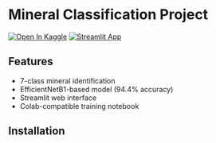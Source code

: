 # Mineral Classification Project

[![Open In Kaggle](https://www.vectorlogo.zone/logos/kaggle/kaggle-ar21.svg)](https://www.kaggle.com/code/puneet004/classification-minerals-with-accuracy-94)
[![Streamlit App](https://static.streamlit.io/badges/streamlit_badge_black_white.svg)](https://mineral-classification-94-accuracy.streamlit.app/)

## Features
- 7-class mineral identification
- EfficientNetB1-based model (94.4% accuracy)
- Streamlit web interface
- Colab-compatible training notebook

## Installation
